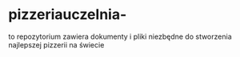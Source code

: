 # pizzeriauczelnia-
to repozytorium zawiera dokumenty i pliki niezbędne do stworzenia najlepszej pizzerii na świecie
